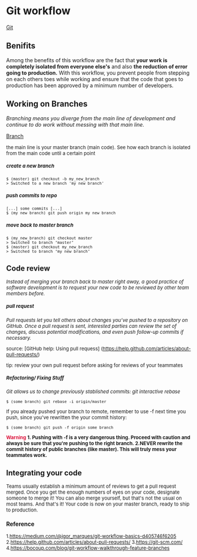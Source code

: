 # **Git workflow**
[Git](https://git-scm.com/images/branching-illustration@2x.png)

## **Benifits**
Among the benefits of this workflow are the fact that **your work is completely isolated from everyone else's** and also **the reduction of error going to production.**
With this workflow, you prevent people from stepping on each others toes while working and ensure that the code that goes to production has been approved by a minimum number of developers.

## **Working on Branches**

*Branching means you diverge from the main line of development and continue to do work without messing with that main line.*

[Branch](https://cdn-images-1.medium.com/max/1000/1*XJmL7fWV4Coxt12AzHeG-A.png)

<font size=2> the main line is your master branch (main code). See how each branch is isolated from the main code until a certain point

##### create a new branch
    $ (master) git checkout -b my_new_branch
    > Switched to a new branch 'my_new_branch' 

##### push commits to repo 
    [...] some commits [...]
    $ (my_new_branch) git push origin my_new_branch

##### move back to master branch

    $ (my_new_branch) git checkout master
    > Switched to branch ‘master’
    $ (master) git checkout my_new_branch
    > Switched to branch ‘my_new_branch’

## **Code review**

*Instead of merging your branch back to master right away, a good practice of software development is to request your new code to be reviewed by other team members before.*

##### pull request
*Pull requests let you tell others about changes you’ve pushed to a repository on GitHub. Once a pull request is sent, interested parties can review the set of changes, discuss potential modifications, and even push follow-up commits if necessary.*

source: [GitHub help: Using pull requess] (https://help.github.com/articles/about-pull-requests/)

tip: review your own pull request before asking for reviews of your teammates


##### Refactoring/ Fixing Stuff

*Git allows us to change previously stablished commits: git interactive rebase*

    $ (some_branch) git rebase -i origin/master

If you already pushed your branch to remote, remember to use -f next time you push, since you've rewritten the your commit history:

    $ (some_branch) git push -f origin some_branch

<font color=#DC143C>**Warning** </font>
    **1. Pushing with -f is a very dangerous thing. Proceed with caution and always be sure that you're pushing to the right branch.
    2.NEVER rewrite the commit history of public branches (like master). This will truly mess your teammates work.**

## **Integrating your code**

Teams usually establish a minimum amount of reviews to get a pull request merged. Once you get the enough numbers of eyes on your code, designate someone to merge it! You can also merge yourself, but that's not the usual on most teams.
And that's it! Your code is now on your master branch, ready to ship to production.

### **Reference**

1.https://medium.com/@igor_marques/git-workflow-basics-d405746f6205
2.https://help.github.com/articles/about-pull-requests/
3.https://git-scm.com/
4.https://bocoup.com/blog/git-workflow-walkthrough-feature-branches